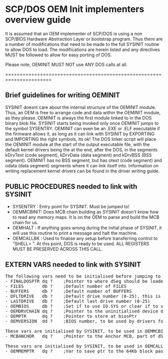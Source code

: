 # SCP/DOS OEM Init implementers overview guide 

It is assumed that an OEM implementer of SCP/DOS is using a non SCP/BIOS Hardware Abstraction Layer or bootstrap program.
Thus there are a number of modifications that need to be made to the full SYSINIT routine to allow DOS to load.
The modifications are herein listed and any directives MUST be followed to allow for easy porting of DOS.

Please note, OEMINIT MUST NOT use ANY DOS calls at all.

======================================================================

## Brief guidelines for writing OEMINIT

SYSINIT doesnt care about the internal structure of the OEMINIT module. Thus, an OEM is free to arrange code and data within the OEMINIT module, as they please. OEMINIT is always the first module linked to in the DOS binary blob file. SYSINIT starts being invoked only once OEMINIT jumps to the symbol SYSENTRY. OEMINIT can even be an .EXE or .ELF executable if the firmware allows it, as long as it can link with SYSINIT by EXPORTING and IMPORTING the right symbols, its ok! The DOS linker script will place the OEMINIT module at the start of the output executable file, with the default kernel drivers being the at the end, after the DOS, in the segments kDrvText (code segment), kDrvData (data segment) and kDrvBSS (BSS segment). OEMINIT has no BSS segment, but has otext (code segment) and odata (data segment) segments where it can link itself into. Information on writing replacement kernel drivers can be found in the driver writing guide.

## PUBLIC PROCEDURES needed to link with SYSINIT
- SYSENTRY  : Entry point for SYSINIT. Must be jumped to!
- OEMMCBINIT: Does MCB chain building as SYSINIT doesn't know how to read any memory maps. It is on the OEM to parse and build the MCB chain for us.
- OEMHALT   : If anything goes wrong during the initial phase of SYSINIT, it will use this routine to print a message and halt the machine.
- OEMCALLBK : Used to finalise any setup before transferring control to "SHELL= ". At this point, DOS is ready to be used. ALL REGISTERS MUST BE PRESERVED ACROSS THIS CALL.

## EXTERN VARS needed to link with SYSINIT
<pre>
The following vars need to be initialised before jumping to SYSENTRY.
- FINALDOSPTR dq ?    ;Pointer to where dSeg should be loaded
- FILES       db ?    ;Default number of FILES
- BUFFERS     db ?    ;Default number of BUFFERS
- DFLTDRIVE   db ?    ;Default drive number (0-25), this is the boot drive
- LASTDRIVE   db ?    ;Default last drive number (0-25)
- OEMBIOS     db ?    ;Set if to use IO.SYS or clear if to use SCPBIOS.SYS
- OEMDRVCHAIN dq ?    ;Pointer to the uninitialised device drivers
- OEMPTR      dq ?    ;Pointer to store at biosPtr
- OEMVERSION  dd ?    ;BIOS number, to be used by drivers for id-ing

These vars are initialised by SYSINIT, to be used in OEMMCBINIT. These vars are undefined outside of OEMMCBINIT.
- MCBANCHOR   dq ?    ;Pointer to the Anchor MCB, part of dSEg

These vars are initialised by SYSINIT, to be used in OEMCALLBK. These vars are undefined outside of OEMCALLBK.
- OEMMEMPTR   dq ?    ;Var to save ptr to the 64Kb block passed to OEMCALLBK
</pre>
